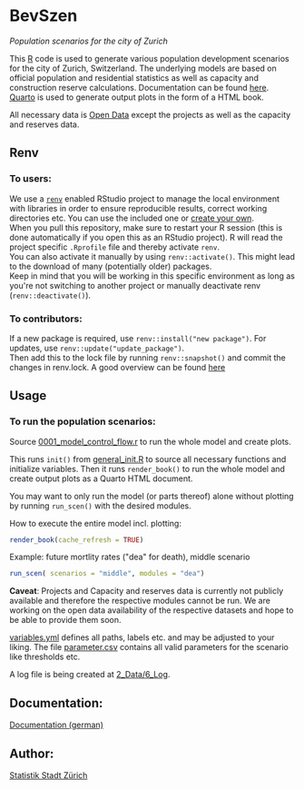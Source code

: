 # BevSzen

*Population scenarios for the city of Zurich*

This [R](https://www.r-project.org/) code is used to generate various population development scenarios for the city of Zurich, Switzerland. The underlying models are based on official population and residential statistics as well as capacity and construction reserve calculations. Documentation can be found [here](5_Documentation). [Quarto](https://quarto.org/) is used to generate output plots in the form of a HTML book.

All necessary data is [Open Data](https://data.stadt-zuerich.ch/) except the projects as well as the capacity and reserves data.

## Renv

### To users:

We use a [`renv`](https://rstudio.github.io/renv/articles/renv.html) enabled RStudio project to manage the local environment with libraries in order to ensure reproducible results, correct working directories etc. You can use the included one or [create your own](https://support.rstudio.com/hc/en-us/articles/200526207-Using-Projects).\
When you pull this repository, make sure to restart your R session (this is done automatically if you open this as an RStudio project). R will read the project specific `.Rprofile` file and thereby activate `renv`.\
You can also activate it manually by using `renv::activate()`. This might lead to the download of many (potentially older) packages.\
Keep in mind that you will be working in this specific environment as long as you're not switching to another project or manually deactivate renv (`renv::deactivate()`).

### To contributors:

If a new package is required, use `renv::install("new package")`. For updates, use `renv::update("update_package")`.\
Then add this to the lock file by running `renv::snapshot()` and commit the changes in renv.lock. A good overview can be found [here](https://rstudio.github.io/renv/articles/renv.html)

## Usage

### To run the population scenarios:

Source [0001_model_control_flow.r](1_Code/0000_General) to run the whole model and create plots.

This runs `init()` from [general_init.R](1_Code/0000_General) to source all necessary functions and initialize variables. Then it runs `render_book()` to run the whole model and create output plots as a Quarto HTML document.

You may want to only run the model (or parts thereof) alone without plotting by running `run_scen()` with the desired modules.

How to execute the entire model incl. plotting:

``` r
render_book(cache_refresh = TRUE)
```

Example: future mortlity rates ("dea" for death), middle scenario

``` r
run_scen( scenarios = "middle", modules = "dea")
```

**Caveat**: Projects and Capacity and reserves data is currently not publicly available and therefore the respective modules cannot be run. We are working on the open data availability of the respective datasets and hope to be able to provide them soon.

[variables.yml](2_Data/3_Parameter) defines all paths, labels etc. and may be adjusted to your liking. The file [parameter.csv](2_Data/3_Parameter) contains all valid parameters for the scenario like thresholds etc.

A log file is being created at [2_Data/6_Log](2_Data/6_Log).

## Documentation:

[Documentation (german)](https://www.stadt-zuerich.ch/prd/de/index/statistik/themen/bevoelkerung/bevoelkerungsentwicklung/bevoelkerungsszenarien.html#dokumentation)

## Author:

[Statistik Stadt Zürich](mailto:statistik@zuerich.ch)
